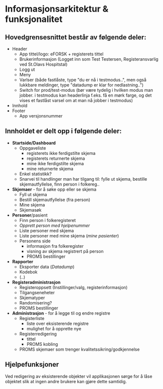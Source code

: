 # Informasjonsarkitektur & funksjonalitet

## Hovedgrensesnittet består av følgende deler:

* Header
  * App tittel/logo: eFORSK + registerets tittel
  * Brukerinformasjon (Logget inn som  Test Testersen, Registeransvarlig ved St.Olavs Hospitstal)
  * Logg ut
  * Meny
  * Varlser (både fastlåste, type "du er nå i testmodus..", men også lukkbare meldinger, type "datadump er klar for nedlastning..")
  * Switch for prod/test-modus (bør være tydelig i hvilken modus man jobber. i testmodus kan headerlinja f.eks. få en mørk farge, og  det vises et fastlåst varsel om at man nå jobber i testmodus)
* Innhold
* Footer
  * App versjonsnummer

## Innholdet er delt opp i følgende deler:

* **Startside/Dashboard** 
	* Oppgaveliste
		* registerets ikke ferdigstilte skjema
		* registerets returnerte skjema
		* mine ikke ferdigstilte skjema
		* mine returnerte skjema
	* Enkel statistikk?
	* Snarvei til handlinger man har tilgang til: fylle ut skjema, bestille skjemautfyllelse, finn person i folkereg..
* **Skjemaer** - for å søke opp eller se skjema
	* Fyll ut skjema
	* Bestill skjemautfyllelse (fra person)
	* Mine skjema
	* Skjemasøk
* **Personer**/pasient 
	* Finn person i folkeregisteret
	* *Opprett person med hjelpenummer*
	* Liste personer med skjema 
	* Liste personer med mine skjema  (*mine pasienter*)
	* Personens side
		* informasjon fra folkeregister
		* visning av skjema registrert på person
		* PROMS bestillinger
* **Rapporter**
	* Eksporter data (*Datadump*)
	* Kodebok
	* (..)
* **Registeradministrasjon** 
	* Registeroppsett (Instillinger/valg, registerinformasjon)
	* Tilgangseneheter
	* Skjematyper
	* Randomisering?
	* PROMS bestillinger
* **Administrasjon** - for å legge til og endre registre
	* Registerliste
		* liste over eksisterende registre
		* mulighet for å opprette nye
 	* Registerredigering
		* tittel
		* PROMS kobling
	* PROMS skjemaer som trenger kvalitetssikring/godkjennelse


## Hjelpefunksjoner

Ved redigering av eksisterende objekter vil applikasjonen sørge for å låse objektet slik at ingen andre brukere kan gjøre dette samtidig.
